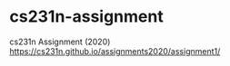 # cs231n-assignment

cs231n Assignment (2020)
https://cs231n.github.io/assignments2020/assignment1/
